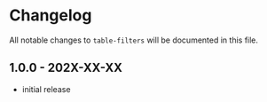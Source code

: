 # Changelog

All notable changes to `table-filters` will be documented in this file.

## 1.0.0 - 202X-XX-XX

- initial release
